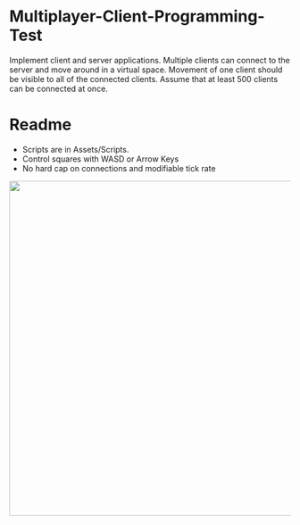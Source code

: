# Multiplayer-Client-Programming-Test
Implement client and server applications.
Multiple clients can connect to the server and move around in a virtual space. Movement of one client should be visible to all of the connected clients. Assume that at least 500 clients can be connected at once.

# Readme
* Scripts are in Assets/Scripts.
* Control squares with WASD or Arrow Keys
* No hard cap on connections and modifiable tick rate

<img src="https://i.gyazo.com/acd2fe2a942eb327f258fee7ee22c34e.gif" width="600" />
